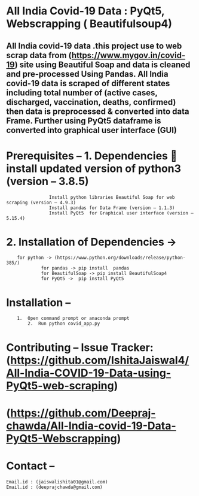 # All India Covid-19 Data : PyQt5, Webscrapping ( Beautifulsoup4)

## All India covid-19 data .this project use to web scrap data from (https://www.mygov.in/covid-19) site using Beautiful Soap and data is cleaned and pre-processed Using Pandas. All India covid-19 data is scraped of different states including total number of (active cases, discharged, vaccination, deaths, confirmed) then data is preprocessed &amp; converted into data Frame. Further using PyQt5 dataframe is converted into graphical user interface (GUI)

# Prerequisites –    1. Dependencies  install updated version of python3 (version – 3.8.5)
                    Install python libraries Beautiful Soap for web scraping (version – 4.9.3)
	                Install pandas for Data Frame (version – 1.1.3)
                    Install PyQt5  for Graphical user interface (version – 5.15.4) 

#                      2. Installation of Dependencies -> 
		for python -> (https://www.python.org/downloads/release/python-385/)
                 for pandas -> pip install  pandas
                 for BeautifulSoap -> pip install BeautifulSoap4
                 for PyQt5 ->  pip install PyQt5

# Installation – 
		1.  Open command prompt or anaconda prompt 
            2.  Run python covid_app.py

# Contributing – Issue Tracker: (https://github.com/IshitaJaiswal4/All-India-COVID-19-Data-using-PyQt5-web-scraping)
#                               (https://github.com/Deepraj-chawda/All-India-covid-19-Data-PyQt5-Webscrapping)
                                  
# Contact – 
	Email.id : (jaiswalishita01@gmail.com)
	Email.id : (deeprajchawda@gmail.com)


